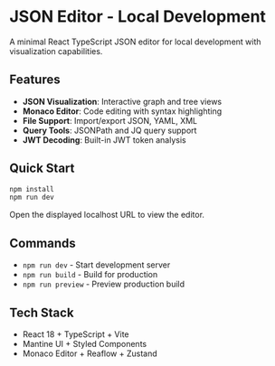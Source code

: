 # JSON Editor - Local Development

A minimal React TypeScript JSON editor for local development with visualization capabilities.

## Features

- **JSON Visualization**: Interactive graph and tree views
- **Monaco Editor**: Code editing with syntax highlighting  
- **File Support**: Import/export JSON, YAML, XML
- **Query Tools**: JSONPath and JQ query support
- **JWT Decoding**: Built-in JWT token analysis

## Quick Start

```bash
npm install
npm run dev
```

Open the displayed localhost URL to view the editor.

## Commands

- `npm run dev` - Start development server
- `npm run build` - Build for production
- `npm run preview` - Preview production build

## Tech Stack

- React 18 + TypeScript + Vite
- Mantine UI + Styled Components  
- Monaco Editor + Reaflow + Zustand